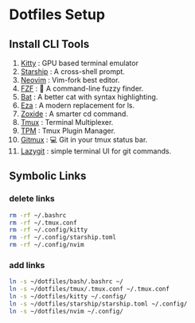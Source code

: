 # Dotfiles Setup


## Install CLI Tools
1. [Kitty](https://sw.kovidgoyal.net/kitty/binary/) : GPU based terminal emulator
1. [Starship](https://starship.rs/) : A cross-shell prompt.
1. [Neovim](https://github.com/neovim/neovim) : Vim-fork best editor.
1. [FZF](https://github.com/junegunn/fzf) : 🌸 A command-line fuzzy finder.
1. [Bat](https://github.com/sharkdp/bat) : A better cat with syntax highlighting.
1. [Eza](https://github.com/eza-community/eza) : A modern replacement for ls.
1. [Zoxide](https://github.com/ajeetdsouza/zoxide) : A smarter cd command.
1. [Tmux](https://github.com/tmux/tmux) : Terminal Multiplexer.
1. [TPM](https://github.com/tmux-plugins/tpm) : Tmux Plugin Manager.
1. [Gitmux](https://github.com/arl/gitmux) : 💻 Git in your tmux status bar.
1. [Lazygit](https://github.com/jesseduffield/lazygit) : simple terminal UI for git commands.


## Symbolic Links

### delete links
```bash
rm -rf ~/.bashrc
rm -rf ~/.tmux.conf
rm -rf ~/.config/kitty
rm -rf ~/.config/starship.toml
rm -rf ~/.config/nvim
```
### add links
```bash
ln -s ~/dotfiles/bash/.bashrc ~/
ln -s ~/dotfiles/tmux/.tmux.conf ~/.tmux.conf
ln -s ~/dotfiles/kitty ~/.config/
ln -s ~/dotfiles/starship/starship.toml ~/.config/
ln -s ~/dotfiles/nvim ~/.config/
```

